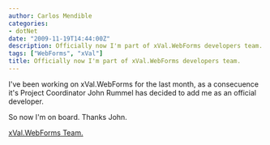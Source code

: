 ```yaml
---
author: Carlos Mendible
categories:
- dotNet
date: "2009-11-19T14:44:00Z"
description: Officially now I'm part of xVal.WebForms developers team.
tags: ["WebForms", "xVal"]
title: Officially now I'm part of xVal.WebForms developers team.
---
```

I've been working on xVal.WebForms for the last month, as a consecuence it's Project Coordinator John Rummel has decided to add me as an official developer.

So now I'm on board. Thanks John.

[xVal.WebForms Team.](http://xvalwebforms.codeplex.com/team/view)